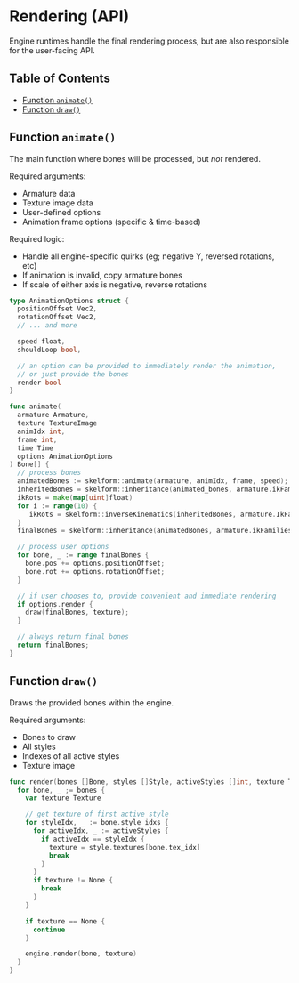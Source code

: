 # Rendering (API)

Engine runtimes handle the final rendering process, but are also responsible for
the user-facing API.

## Table of Contents

- [Function `animate()`](#function-animate)
- [Function `draw()`](#function-draw)

## Function `animate()`

The main function where bones will be processed, but _not_ rendered.

Required arguments:

- Armature data
- Texture image data
- User-defined options
- Animation frame options (specific & time-based)

Required logic:

- Handle all engine-specific quirks (eg; negative Y, reversed rotations, etc)
- If animation is invalid, copy armature bones
- If scale of either axis is negative, reverse rotations

```go
type AnimationOptions struct {
  positionOffset Vec2,
  rotationOffset Vec2,
  // ... and more

  speed float,
  shouldLoop bool,

  // an option can be provided to immediately render the animation,
  // or just provide the bones
  render bool
}

func animate(
  armature Armature,
  texture TextureImage
  animIdx int,
  frame int,
  time Time
  options AnimationOptions
) Bone[] {
  // process bones
  animatedBones := skelform::animate(armature, animIdx, frame, speed);
  inheritedBones = skelform::inheritance(animated_bones, armature.ikFamilies, []);
  ikRots = make(map[uint]float)
  for i := range(10) {
     ikRots = skelform::inverseKinematics(inheritedBones, armature.IkFamilies)
  }
  finalBones = skelform::inheritance(animatedBones, armature.ikFamilies, ikRot);

  // process user options
  for bone, _ := range finalBones {
    bone.pos += options.positionOffset;
    bone.rot += options.rotationOffset;
  }

  // if user chooses to, provide convenient and immediate rendering
  if options.render {
    draw(finalBones, texture);
  }

  // always return final bones
  return finalBones;
}
```

## Function `draw()`

Draws the provided bones within the engine.

Required arguments:

- Bones to draw
- All styles
- Indexes of all active styles
- Texture image

```go
func render(bones []Bone, styles []Style, activeStyles []int, texture TextureImage) {
  for bone, _ ;= bones {
    var texture Texture

    // get texture of first active style
    for styleIdx, _ := bone.style_idxs {
      for activeIdx, _ := activeStyles {
        if activeIdx == styleIdx {
          texture = style.textures[bone.tex_idx]
          break
        }
      }
      if texture != None {
        break
      }
    }

    if texture == None {
      continue
    }

    engine.render(bone, texture)
  }
}
```
